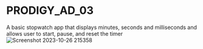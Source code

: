 # PRODIGY_AD_03
A basic stopwatch app that displays minutes, seconds and milliseconds and allows user to start, pause, and reset the timer
![Screenshot 2023-10-26 215358](https://github.com/eqrakhattak/PRODIGY_AD_03/assets/60545262/13815e76-d698-4b5f-96c6-ac96e49c721c)
